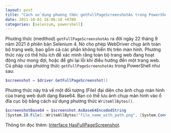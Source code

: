 ```yaml
---
layout: post
title: "Cách sử dụng phương thức getFullPageScreenshotAs trong PowerShell"
date: 2021-10-01 16:06:10 +0700
categories: [selenium, powershell]
---
```


Phương thức (medthod) `getFullPageScreenshotAs` ra đời ngày 22 tháng 9 năm 2021 ở phiên bản Selenium 4. Nó cho phép WebDriver chụp ảnh toàn bộ trang web, bao gồm cả các phần không hiển thị trên màn hình. Phương thức này có thể hữu ích để xác minh rằng toàn bộ trang web đang hoạt động như mong đợi, hoặc để ghi lại lỗi khi điều hướng đến một trang web.  
Cú pháp của phương thức `getFullPageScreenshotAs` trong PowerShell như sau:
```powershell
$screenshot = $driver.GetFullPageScreenshot()
```  
Phương thức này trả về một đối tượng (File) đại diện cho ảnh chụp màn hình của trang web dưới dạng Base64. Bạn có thể lưu ảnh chụp màn hình vào ổ đĩa cục bộ bằng cách sử dụng phương thức `WriteAllBytes()`.
```powershell
$screenshotBase64 = $screenshot.AsBase64EncodedString
[System.IO.File]::WriteAllBytes("file_name_with_path.png", [System.Convert]::FromBase64String($screenshotBase64))
```  
Thông tin đọc thêm: [Interface HasFullPageScreenshot](https://www.selenium.dev/selenium/docs/api/java/org/openqa/selenium/firefox/HasFullPageScreenshot.html#getFullPageScreenshotAs(org.openqa.selenium.OutputType)).

